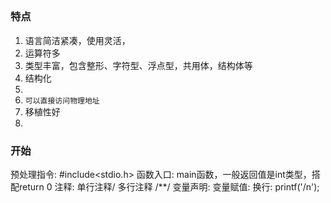 ##

### 特点
1. 语言简洁紧凑，使用灵活，
2. 运算符多
3. 类型丰富，包含整形、字符型、浮点型，共用体，结构体等
4. 结构化
5. 
6. `可以直接访问物理地址`
7. 移植性好
8. 

### 开始
预处理指令: #include<stdio.h>
函数入口: main函数，一般返回值是int类型，搭配return 0
注释: 单行注释/ 多行注释 /**/
变量声明: 
变量赋值:
换行: printf('/n');